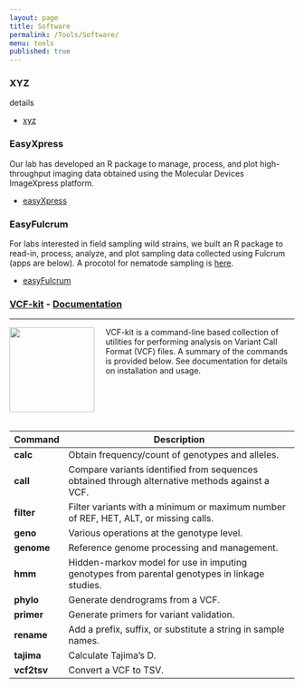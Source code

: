```yaml
---
layout: page
title: Software
permalink: /Tools/Software/
menu: tools
published: true
---
```


### XYZ

details

* [xyz](https://github.com/parisodlab/xyz)


### EasyXpress

Our lab has developed an R package to manage, process, and plot high-throughput imaging data obtained using the Molecular Devices ImageXpress platform. 

* [easyXpress](https://github.com/AndersenLab/easyXpress)

### EasyFulcrum

For labs interested in field sampling wild strains, we built an R package to read-in, process, analyze, and plot sampling data collected using Fulcrum (apps are below). A procotol for nematode sampling is [here](https://www.jove.com/t/63486/a-highly-scalable-approach-to-perform-ecological-surveys-selfing).

* [easyFulcrum](https://github.com/AndersenLab/easyfulcrum)


### [VCF-kit](http://www.github.com/andersenlab/VCF-kit) - [Documentation](https://github.com/AndersenLab/VCF-kit)

---

<a href='http://www.github.com/andersenlab/VCF-kit'><img src='/assets/img/vcfkit.png' style='float:left; width: 150px; margin-right: 20px;' /></a>

VCF-kit is a command-line based collection of utilities for performing analysis on Variant Call Format (VCF) files. A summary of the commands is provided below. See documentation for details on installation and usage.

<div style='clear:both;'></div>
<br />

<table class='table table-hover'><thead>
<tr>
<th align="left">Command</th>
<th>Description</th>
</tr>
</thead><tbody>
<tr>
<td align="left"><strong>calc</strong></td>
<td>Obtain  frequency/count of  genotypes and alleles.</td>
</tr>
<tr>
<td align="left"><strong>call</strong></td>
<td>Compare variants  identified  from  sequences obtained  through alternative methods against a VCF.</td>
</tr>
<tr>
<td align="left"><strong>filter</strong></td>
<td>Filter  variants  with  a minimum or  maximum number  of  REF,  HET,  ALT,  or  missing calls.</td>
</tr>
<tr>
<td align="left"><strong>geno</strong></td>
<td>Various operations  at  the genotype  level.</td>
</tr>
<tr>
<td align="left"><strong>genome</strong></td>
<td>Reference genome  processing  and management.</td>
</tr>
<tr>
<td align="left"><strong>hmm</strong></td>
<td>Hidden-markov model for use in  imputing  genotypes from  parental  genotypes in  linkage studies.</td>
</tr>
<tr>
<td align="left"><strong>phylo</strong></td>
<td>Generate  dendrograms from  a VCF.</td>
</tr>
<tr>
<td align="left"><strong>primer</strong></td>
<td>Generate  primers for variant validation.</td>
</tr>
<tr>
<td align="left"><strong>rename</strong></td>
<td>Add a prefix, suffix, or  substitute  a string  in  sample  names.</td>
</tr>
<tr>
<td align="left"><strong>tajima</strong></td>
<td>Calculate Tajima’s  D.</td>
</tr>
<tr>
<td align="left"><strong>vcf2tsv</strong></td>
<td>Convert a VCF to  TSV.</td>
</tr>
</tbody></table>

<div style='clear:both;'></div>
<br />
